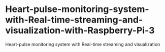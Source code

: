 # Heart-pulse-monitoring-system-with-Real-time-streaming-and-visualization-with-Raspberry-Pi-3
Heart-pulse monitoring system with Real-time streaming and visualization
